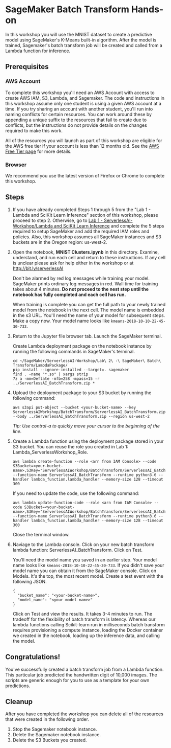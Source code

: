 # SageMaker Batch Transform Hands-on

In this workshop you will use the MNIST dataset to create a predictive model using SageMaker's K-Means built-in algorithm. After the model is trained, Sagemaker's batch transform job will be created and called from a Lambda function for inference.

## Prerequisites

### AWS Account

To complete this workshop you'll need an AWS Account with access to create AWS IAM, S3, Lambda, and Sagemaker. The code and instructions in this workshop assume only one student is using a given AWS account at a time. If you try sharing an account with another student, you'll run into naming conflicts for certain resources. You can work around these by appending a unique suffix to the resources that fail to create due to conflicts, but the instructions do not provide details on the changes required to make this work.

All of the resources you will launch as part of this workshop are eligible for the AWS free tier if your account is less than 12 months old. See the [AWS Free Tier page](https://aws.amazon.com/free/) for more details.

### Browser

We recommend you use the latest version of Firefox or Chrome to complete this workshop.

## Steps

1. If you have already completed Steps 1 through 5 from the "Lab 1 - Lambda and SciKit Learn Inference" section of this workshop, please proceed to step 2. Otherwise, go to [Lab 1 - ServerlessAI-Workshop/Lambda and SciKit Learn Inference](https://github.com/aws-samples/serverless-ai-workshop/tree/master/Lab%201%20-%20Lambda%20and%20SciKit%20Learn%20Inference) and complete the 5 steps required to setup SageMaker and add the required IAM roles and policies. Also, this workshop assumes all SageMaker instances and S3 buckets are in the Oregon region: us-west-2.

1. Open the notebook, **MNIST Clusters.ipynb** in this directory. Examine, understand, and run each cell and return to these instructions. If any cell is unclear please ask for help either in the workshop or at http://bit.ly/serverlessAI

	Don't be alarmed by red log messages while training your model. SageMaker prints ordinary log messages in red. Wall time for training takes about 4 minutes. **Do not proceed to the nest step until the notebook has fully completed and each cell has run.**

	When training is complete you can get the full path to your newly trained model from the notebook in the next cell. The model name is embedded in the s3 URL. You'll need the name of your model for subsequent steps. Make a copy now. Your model name looks like ```kmeans-2018-10-10-22-45-30-733```.

1. Return to the Jupyter file browser tab. Launch the SageMaker terminal. 

	Create Lambda deployment package on the notebook instance by running the following commands in SageMaker's terminal.

	```
	cd ~/SageMaker/ServerlessAI-Workshop/Lab\ 2\ -\ SageMaker\ Batch\ Transform/LambdaPackage/
	pip install --ignore-installed --target=. sagemaker
	find . -name "*.so" | xargs strip
	7z a -mm=Deflate -mfb=258 -mpass=15 -r ../ServerlessAI_BatchTransform.zip *	
	```

1. Upload the deployment package to your S3 bucket by running the following command:

	```
	aws s3api put-object --bucket <your-bucket-name> --key ServerlessAIWorkshop/BatchTransform/ServerlessAI_BatchTransform.zip --body ../ServerlessAI_BatchTransform.zip --region us-west-2
	```
	*Tip: Use control-a to quickly move your cursor to the beginning of the line.*

1. Create a Lambda function using the deployment package stored in your S3 bucket. You can reuse the role you created in Lab 1: Lambda_ServerlessWorkshop_Role.
 
	```
	aws lambda create-function --role <arn from IAM Console> --code S3Bucket=<your-bucket-name>,S3Key="ServerlessAIWorkshop/BatchTransform/ServerlessAI_BatchTransform.zip"  --function-name ServerlessAI_BatchTransform --runtime python3.6 --handler lambda_function.lambda_handler --memory-size 128 --timeout 300 
	```

	If you need to update the code, use the following command:
	
	```
	aws lambda update-function-code --role <arn from IAM Console> --code S3Bucket=<your-bucket-name>,S3Key="ServerlessAIWorkshop/BatchTransform/ServerlessAI_BatchTransform.zip" --function-name ServerlessAI_BatchTransform --runtime python3.6 --handler lambda_function.lambda_handler --memory-size 128 --timeout 300
	```

	Close the terminal window.


1. Naviage to the Lambda console. Click on your new batch transform lambda function:  ServerlessAI_BatchTransform. Click on Test. 

	You'll need the model name you saved in an earlier step. Your model name looks like ```kmeans-2018-10-10-22-45-30-733```. If you didn't save your model name you can obtain it from the SageMaker console. Click on Models. It's the top, the most recent model. Create a test event with the following JSON. 

	```
	{
	  "bucket_name": "<your-bucket-name>",
	  "model_name": "<your-model-name>" 
	}
	```

	Click on Test and view the results. It takes 3-4 minutes to run. The tradeoff for the flexibility of batch transform is latency. Whereas our lambda functions calling Scikit-learn run in milliseconds batch transform requires provisioning a compute instance, loading the Docker container we created in the notebook, loading up the inference data, and calling the model. 

## Congratulations!

You've successfully created a batch transform job from a Lambda function. This particular job predicted the handwritten digit of 10,000 images. The scripts are generic enough for you to use as a template for your own predictions. 

## Cleanup
After you have completed the workshop you can delete all of the resources that were created in the following order.
1. Stop the Sagemaker notebook instance.
1. Delete the Sagemaker notebook instance.
1. Delete the S3 Buckets you created. 
